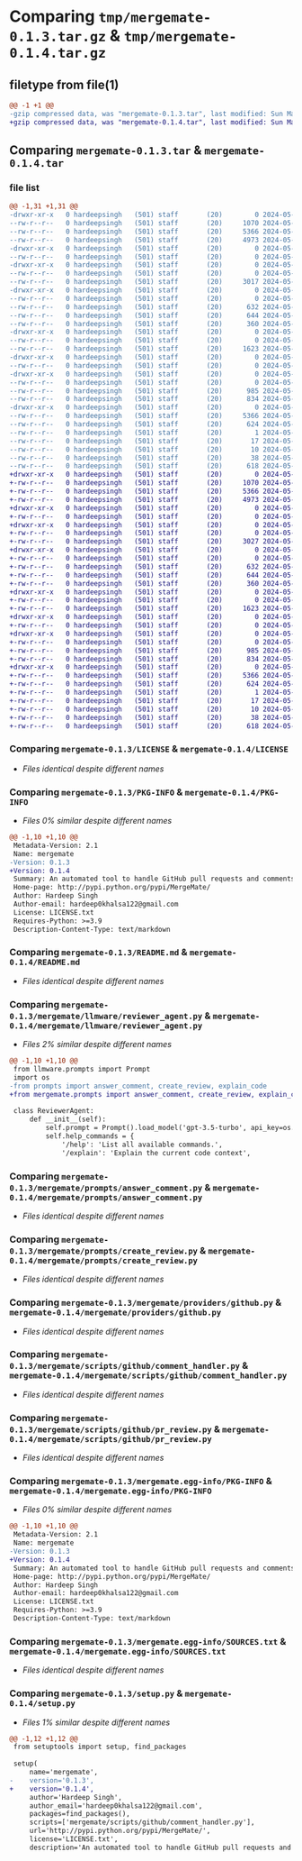 # Comparing `tmp/mergemate-0.1.3.tar.gz` & `tmp/mergemate-0.1.4.tar.gz`

## filetype from file(1)

```diff
@@ -1 +1 @@
-gzip compressed data, was "mergemate-0.1.3.tar", last modified: Sun May 19 12:11:53 2024, max compression
+gzip compressed data, was "mergemate-0.1.4.tar", last modified: Sun May 19 12:15:58 2024, max compression
```

## Comparing `mergemate-0.1.3.tar` & `mergemate-0.1.4.tar`

### file list

```diff
@@ -1,31 +1,31 @@
-drwxr-xr-x   0 hardeepsingh   (501) staff       (20)        0 2024-05-19 12:11:53.258167 mergemate-0.1.3/
--rw-r--r--   0 hardeepsingh   (501) staff       (20)     1070 2024-05-19 09:57:02.000000 mergemate-0.1.3/LICENSE
--rw-r--r--   0 hardeepsingh   (501) staff       (20)     5366 2024-05-19 12:11:53.257958 mergemate-0.1.3/PKG-INFO
--rw-r--r--   0 hardeepsingh   (501) staff       (20)     4973 2024-05-19 12:08:03.000000 mergemate-0.1.3/README.md
-drwxr-xr-x   0 hardeepsingh   (501) staff       (20)        0 2024-05-19 12:11:53.254401 mergemate-0.1.3/mergemate/
--rw-r--r--   0 hardeepsingh   (501) staff       (20)        0 2024-05-19 11:34:25.000000 mergemate-0.1.3/mergemate/__init__.py
-drwxr-xr-x   0 hardeepsingh   (501) staff       (20)        0 2024-05-19 12:11:53.255199 mergemate-0.1.3/mergemate/llmware/
--rw-r--r--   0 hardeepsingh   (501) staff       (20)        0 2024-05-12 14:45:36.000000 mergemate-0.1.3/mergemate/llmware/__init__.py
--rw-r--r--   0 hardeepsingh   (501) staff       (20)     3017 2024-05-19 12:11:23.000000 mergemate-0.1.3/mergemate/llmware/reviewer_agent.py
-drwxr-xr-x   0 hardeepsingh   (501) staff       (20)        0 2024-05-19 12:11:53.255970 mergemate-0.1.3/mergemate/prompts/
--rw-r--r--   0 hardeepsingh   (501) staff       (20)        0 2024-05-19 12:10:31.000000 mergemate-0.1.3/mergemate/prompts/__init__.py
--rw-r--r--   0 hardeepsingh   (501) staff       (20)      632 2024-05-19 12:09:51.000000 mergemate-0.1.3/mergemate/prompts/answer_comment.py
--rw-r--r--   0 hardeepsingh   (501) staff       (20)      644 2024-05-19 12:10:09.000000 mergemate-0.1.3/mergemate/prompts/create_review.py
--rw-r--r--   0 hardeepsingh   (501) staff       (20)      360 2024-05-19 12:10:22.000000 mergemate-0.1.3/mergemate/prompts/explain_code.py
-drwxr-xr-x   0 hardeepsingh   (501) staff       (20)        0 2024-05-19 12:11:53.256708 mergemate-0.1.3/mergemate/providers/
--rw-r--r--   0 hardeepsingh   (501) staff       (20)        0 2024-05-12 14:45:40.000000 mergemate-0.1.3/mergemate/providers/__init__.py
--rw-r--r--   0 hardeepsingh   (501) staff       (20)     1623 2024-05-19 09:01:12.000000 mergemate-0.1.3/mergemate/providers/github.py
-drwxr-xr-x   0 hardeepsingh   (501) staff       (20)        0 2024-05-19 12:11:53.256822 mergemate-0.1.3/mergemate/scripts/
--rw-r--r--   0 hardeepsingh   (501) staff       (20)        0 2024-05-12 14:45:46.000000 mergemate-0.1.3/mergemate/scripts/__init__.py
-drwxr-xr-x   0 hardeepsingh   (501) staff       (20)        0 2024-05-19 12:11:53.257356 mergemate-0.1.3/mergemate/scripts/github/
--rw-r--r--   0 hardeepsingh   (501) staff       (20)        0 2024-05-12 14:46:00.000000 mergemate-0.1.3/mergemate/scripts/github/__init__.py
--rw-r--r--   0 hardeepsingh   (501) staff       (20)      985 2024-05-19 09:02:30.000000 mergemate-0.1.3/mergemate/scripts/github/comment_handler.py
--rw-r--r--   0 hardeepsingh   (501) staff       (20)      834 2024-05-19 08:45:56.000000 mergemate-0.1.3/mergemate/scripts/github/pr_review.py
-drwxr-xr-x   0 hardeepsingh   (501) staff       (20)        0 2024-05-19 12:11:53.257701 mergemate-0.1.3/mergemate.egg-info/
--rw-r--r--   0 hardeepsingh   (501) staff       (20)     5366 2024-05-19 12:11:53.000000 mergemate-0.1.3/mergemate.egg-info/PKG-INFO
--rw-r--r--   0 hardeepsingh   (501) staff       (20)      624 2024-05-19 12:11:53.000000 mergemate-0.1.3/mergemate.egg-info/SOURCES.txt
--rw-r--r--   0 hardeepsingh   (501) staff       (20)        1 2024-05-19 12:11:53.000000 mergemate-0.1.3/mergemate.egg-info/dependency_links.txt
--rw-r--r--   0 hardeepsingh   (501) staff       (20)       17 2024-05-19 12:11:53.000000 mergemate-0.1.3/mergemate.egg-info/requires.txt
--rw-r--r--   0 hardeepsingh   (501) staff       (20)       10 2024-05-19 12:11:53.000000 mergemate-0.1.3/mergemate.egg-info/top_level.txt
--rw-r--r--   0 hardeepsingh   (501) staff       (20)       38 2024-05-19 12:11:53.258211 mergemate-0.1.3/setup.cfg
--rw-r--r--   0 hardeepsingh   (501) staff       (20)      618 2024-05-19 12:11:36.000000 mergemate-0.1.3/setup.py
+drwxr-xr-x   0 hardeepsingh   (501) staff       (20)        0 2024-05-19 12:15:58.481944 mergemate-0.1.4/
+-rw-r--r--   0 hardeepsingh   (501) staff       (20)     1070 2024-05-19 09:57:02.000000 mergemate-0.1.4/LICENSE
+-rw-r--r--   0 hardeepsingh   (501) staff       (20)     5366 2024-05-19 12:15:58.481729 mergemate-0.1.4/PKG-INFO
+-rw-r--r--   0 hardeepsingh   (501) staff       (20)     4973 2024-05-19 12:08:03.000000 mergemate-0.1.4/README.md
+drwxr-xr-x   0 hardeepsingh   (501) staff       (20)        0 2024-05-19 12:15:58.477783 mergemate-0.1.4/mergemate/
+-rw-r--r--   0 hardeepsingh   (501) staff       (20)        0 2024-05-19 11:34:25.000000 mergemate-0.1.4/mergemate/__init__.py
+drwxr-xr-x   0 hardeepsingh   (501) staff       (20)        0 2024-05-19 12:15:58.478561 mergemate-0.1.4/mergemate/llmware/
+-rw-r--r--   0 hardeepsingh   (501) staff       (20)        0 2024-05-12 14:45:36.000000 mergemate-0.1.4/mergemate/llmware/__init__.py
+-rw-r--r--   0 hardeepsingh   (501) staff       (20)     3027 2024-05-19 12:15:31.000000 mergemate-0.1.4/mergemate/llmware/reviewer_agent.py
+drwxr-xr-x   0 hardeepsingh   (501) staff       (20)        0 2024-05-19 12:15:58.479388 mergemate-0.1.4/mergemate/prompts/
+-rw-r--r--   0 hardeepsingh   (501) staff       (20)        0 2024-05-19 12:10:31.000000 mergemate-0.1.4/mergemate/prompts/__init__.py
+-rw-r--r--   0 hardeepsingh   (501) staff       (20)      632 2024-05-19 12:09:51.000000 mergemate-0.1.4/mergemate/prompts/answer_comment.py
+-rw-r--r--   0 hardeepsingh   (501) staff       (20)      644 2024-05-19 12:10:09.000000 mergemate-0.1.4/mergemate/prompts/create_review.py
+-rw-r--r--   0 hardeepsingh   (501) staff       (20)      360 2024-05-19 12:10:22.000000 mergemate-0.1.4/mergemate/prompts/explain_code.py
+drwxr-xr-x   0 hardeepsingh   (501) staff       (20)        0 2024-05-19 12:15:58.480130 mergemate-0.1.4/mergemate/providers/
+-rw-r--r--   0 hardeepsingh   (501) staff       (20)        0 2024-05-12 14:45:40.000000 mergemate-0.1.4/mergemate/providers/__init__.py
+-rw-r--r--   0 hardeepsingh   (501) staff       (20)     1623 2024-05-19 09:01:12.000000 mergemate-0.1.4/mergemate/providers/github.py
+drwxr-xr-x   0 hardeepsingh   (501) staff       (20)        0 2024-05-19 12:15:58.480429 mergemate-0.1.4/mergemate/scripts/
+-rw-r--r--   0 hardeepsingh   (501) staff       (20)        0 2024-05-12 14:45:46.000000 mergemate-0.1.4/mergemate/scripts/__init__.py
+drwxr-xr-x   0 hardeepsingh   (501) staff       (20)        0 2024-05-19 12:15:58.481119 mergemate-0.1.4/mergemate/scripts/github/
+-rw-r--r--   0 hardeepsingh   (501) staff       (20)        0 2024-05-12 14:46:00.000000 mergemate-0.1.4/mergemate/scripts/github/__init__.py
+-rw-r--r--   0 hardeepsingh   (501) staff       (20)      985 2024-05-19 09:02:30.000000 mergemate-0.1.4/mergemate/scripts/github/comment_handler.py
+-rw-r--r--   0 hardeepsingh   (501) staff       (20)      834 2024-05-19 08:45:56.000000 mergemate-0.1.4/mergemate/scripts/github/pr_review.py
+drwxr-xr-x   0 hardeepsingh   (501) staff       (20)        0 2024-05-19 12:15:58.481469 mergemate-0.1.4/mergemate.egg-info/
+-rw-r--r--   0 hardeepsingh   (501) staff       (20)     5366 2024-05-19 12:15:58.000000 mergemate-0.1.4/mergemate.egg-info/PKG-INFO
+-rw-r--r--   0 hardeepsingh   (501) staff       (20)      624 2024-05-19 12:15:58.000000 mergemate-0.1.4/mergemate.egg-info/SOURCES.txt
+-rw-r--r--   0 hardeepsingh   (501) staff       (20)        1 2024-05-19 12:15:58.000000 mergemate-0.1.4/mergemate.egg-info/dependency_links.txt
+-rw-r--r--   0 hardeepsingh   (501) staff       (20)       17 2024-05-19 12:15:58.000000 mergemate-0.1.4/mergemate.egg-info/requires.txt
+-rw-r--r--   0 hardeepsingh   (501) staff       (20)       10 2024-05-19 12:15:58.000000 mergemate-0.1.4/mergemate.egg-info/top_level.txt
+-rw-r--r--   0 hardeepsingh   (501) staff       (20)       38 2024-05-19 12:15:58.482107 mergemate-0.1.4/setup.cfg
+-rw-r--r--   0 hardeepsingh   (501) staff       (20)      618 2024-05-19 12:15:54.000000 mergemate-0.1.4/setup.py
```

### Comparing `mergemate-0.1.3/LICENSE` & `mergemate-0.1.4/LICENSE`

 * *Files identical despite different names*

### Comparing `mergemate-0.1.3/PKG-INFO` & `mergemate-0.1.4/PKG-INFO`

 * *Files 0% similar despite different names*

```diff
@@ -1,10 +1,10 @@
 Metadata-Version: 2.1
 Name: mergemate
-Version: 0.1.3
+Version: 0.1.4
 Summary: An automated tool to handle GitHub pull requests and comments.
 Home-page: http://pypi.python.org/pypi/MergeMate/
 Author: Hardeep Singh
 Author-email: hardeep0khalsa122@gmail.com
 License: LICENSE.txt
 Requires-Python: >=3.9
 Description-Content-Type: text/markdown
```

### Comparing `mergemate-0.1.3/README.md` & `mergemate-0.1.4/README.md`

 * *Files identical despite different names*

### Comparing `mergemate-0.1.3/mergemate/llmware/reviewer_agent.py` & `mergemate-0.1.4/mergemate/llmware/reviewer_agent.py`

 * *Files 2% similar despite different names*

```diff
@@ -1,10 +1,10 @@
 from llmware.prompts import Prompt
 import os
-from prompts import answer_comment, create_review, explain_code
+from mergemate.prompts import answer_comment, create_review, explain_code
 
 class ReviewerAgent:
     def __init__(self):
         self.prompt = Prompt().load_model('gpt-3.5-turbo', api_key=os.environ['OPENAI_API_KEY'])
         self.help_commands = {
             '/help': 'List all available commands.',
             '/explain': 'Explain the current code context',
```

### Comparing `mergemate-0.1.3/mergemate/prompts/answer_comment.py` & `mergemate-0.1.4/mergemate/prompts/answer_comment.py`

 * *Files identical despite different names*

### Comparing `mergemate-0.1.3/mergemate/prompts/create_review.py` & `mergemate-0.1.4/mergemate/prompts/create_review.py`

 * *Files identical despite different names*

### Comparing `mergemate-0.1.3/mergemate/providers/github.py` & `mergemate-0.1.4/mergemate/providers/github.py`

 * *Files identical despite different names*

### Comparing `mergemate-0.1.3/mergemate/scripts/github/comment_handler.py` & `mergemate-0.1.4/mergemate/scripts/github/comment_handler.py`

 * *Files identical despite different names*

### Comparing `mergemate-0.1.3/mergemate/scripts/github/pr_review.py` & `mergemate-0.1.4/mergemate/scripts/github/pr_review.py`

 * *Files identical despite different names*

### Comparing `mergemate-0.1.3/mergemate.egg-info/PKG-INFO` & `mergemate-0.1.4/mergemate.egg-info/PKG-INFO`

 * *Files 0% similar despite different names*

```diff
@@ -1,10 +1,10 @@
 Metadata-Version: 2.1
 Name: mergemate
-Version: 0.1.3
+Version: 0.1.4
 Summary: An automated tool to handle GitHub pull requests and comments.
 Home-page: http://pypi.python.org/pypi/MergeMate/
 Author: Hardeep Singh
 Author-email: hardeep0khalsa122@gmail.com
 License: LICENSE.txt
 Requires-Python: >=3.9
 Description-Content-Type: text/markdown
```

### Comparing `mergemate-0.1.3/mergemate.egg-info/SOURCES.txt` & `mergemate-0.1.4/mergemate.egg-info/SOURCES.txt`

 * *Files identical despite different names*

### Comparing `mergemate-0.1.3/setup.py` & `mergemate-0.1.4/setup.py`

 * *Files 1% similar despite different names*

```diff
@@ -1,12 +1,12 @@
 from setuptools import setup, find_packages
 
 setup(
     name='mergemate',
-    version='0.1.3',
+    version='0.1.4',
     author='Hardeep Singh',
     author_email='hardeep0khalsa122@gmail.com',
     packages=find_packages(),
     scripts=['mergemate/scripts/github/comment_handler.py'],
     url='http://pypi.python.org/pypi/MergeMate/',
     license='LICENSE.txt',
     description='An automated tool to handle GitHub pull requests and comments.',
```

